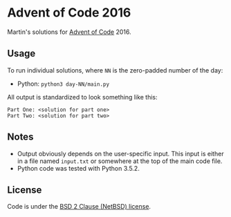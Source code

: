 # Advent of Code 2016

Martin's solutions for [Advent of Code](http://adventofcode.com/) 2016.

## Usage

To run individual solutions, where `NN` is the zero-padded number of the day:

- Python: `python3 day-NN/main.py`

All output is standardized to look something like this:

```
Part One: <solution for part one>
Part Two: <solution for part two>
```

## Notes

- Output obviously depends on the user-specific input. This input is either in a file named `input.txt` or somewhere at the top of the main code file.
- Python code was tested with Python 3.5.2.

## License

Code is under the [BSD 2 Clause (NetBSD) license](LICENSE.txt).
